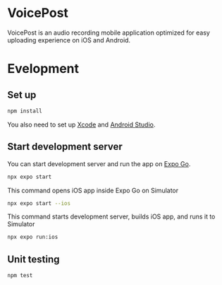 # VoicePost

VoicePost is an audio recording mobile application optimized for easy uploading experience on iOS and Android.

# Evelopment

## Set up

   ```bash
   npm install
   ```

You also need to set up [Xcode](https://docs.expo.dev/workflow/ios-simulator/) and [Android Studio](https://docs.expo.dev/workflow/android-studio-emulator/).

## Start development server

You can start development server and run the app on [Expo Go](https://expo.dev/go).

   ```bash
   npx expo start
   ```

This command opens iOS app inside Expo Go on Simulator

   ```bash
   npx expo start --ios
   ```

This command starts development server, builds iOS app, and runs it to Simulator

   ```bash
   npx expo run:ios
   ```

## Unit testing

   ```bash
   npm test
   ```
